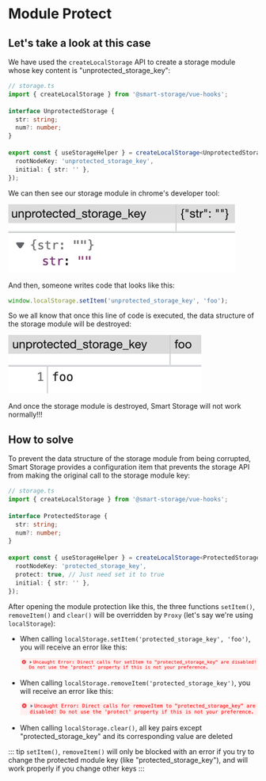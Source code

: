 # Module Protect

## Let's take a look at this case

We have used the `createLocalStorage` API to create a storage module whose key content is "unprotected_storage_key":

```ts
// storage.ts
import { createLocalStorage } from '@smart-storage/vue-hooks';

interface UnprotectedStorage {
  str: string;
  num?: number;
}

export const { useStorageHelper } = createLocalStorage<UnprotectedStorage>({
  rootNodeKey: 'unprotected_storage_key',
  initial: { str: '' },
});
```

We can then see our storage module in chrome's developer tool:

![devtools-storage](./imgs/module-protect/origin-storage.jpg)

And then, someone writes code that looks like this:

```ts
window.localStorage.setItem('unprotected_storage_key', 'foo');
```

So we all know that once this line of code is executed, the data structure of the storage module will be destroyed:

![foo-storage](./imgs/module-protect/foo-storage.jpg)

And once the storage module is destroyed, Smart Storage will not work normally!!!

## How to solve

To prevent the data structure of the storage module from being corrupted, Smart Storage provides a configuration item that prevents the storage API from making the original call to the storage module key:

```ts
// storage.ts
import { createLocalStorage } from '@smart-storage/vue-hooks';

interface ProtectedStorage {
  str: string;
  num?: number;
}

export const { useStorageHelper } = createLocalStorage<ProtectedStorage>({
  rootNodeKey: 'protected_storage_key',
  protect: true, // Just need set it to true
  initial: { str: '' },
});
```

After opening the module protection like this, the three functions `setItem()`, `removeItem()` and `clear()` will be overridden by `Proxy` (let's say we're using `localStorage`):

- When calling `localStorage.setItem('protected_storage_key', 'foo')`, you will receive an error like this:

  ![set-item-error](./imgs/module-protect/set-item-error.png)

- When calling `localStorage.removeItem('protected_storage_key')`, you will receive an error like this:

  ![remove-item-error](./imgs/module-protect/remove-item-error.png)

- When calling `localStorage.clear()`, all key pairs except "protected_storage_key" and its corresponding value are deleted

::: tip
`setItem()`, `removeItem()` will only be blocked with an error if you try to change the protected module key (like "protected_storage_key"), and will work properly if you change other keys
:::

